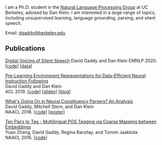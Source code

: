 I am a Ph.D. student in the [Natural Language Processing Group](http://nlp.cs.berkeley.edu) at UC Berkeley, advised by Dan Klein.
I am interested in a large range of topics, including unsupervised learning, language grounding, parsing, and silent speech.

Email: dgaddy@berkeley.edu

## Publications

[Digital Voicing of Silent Speech](https://arxiv.org/abs/2010.02960)
David Gaddy and Dan Klein
EMNLP 2020. [\[code\]](https://github.com/dgaddy/silent_speech) [\[data\]](https://doi.org/10.5281/zenodo.4064408)

[Pre-Learning Environment Representations for Data-Efficient Neural Instruction Following](http://arxiv.org/abs/1907.09671)  
David Gaddy and Dan Klein  
ACL 2019. [\[code\]](https://github.com/dgaddy/environment-learning) [\[slides\]](publications/ACL2019slides.pdf) [\[blog\]](https://bair.berkeley.edu/blog/2019/10/28/look-then-listen/)


[What's Going On in Neural Constituency Parsers? An Analysis](https://arxiv.org/abs/1804.07853)  
David Gaddy, Mitchell Stern, and Dan Klein  
NAACL 2018. [\[code\]](https://github.com/dgaddy/parser-analysis) [\[poster\]](publications/NAACL2018poster.pdf)


[Ten Pairs to Tag - Multilingual POS Tagging via Coarse Mapping between Embeddings](https://people.csail.mit.edu/tommi/papers/Zhangetal_naacl16.pdf)  
Yuan Zhang, David Gaddy, Regina Barzilay, and Tommi Jaakkola  
NAACL 2016. [\[code\]](https://github.com/yuanzh/transfer_pos)
